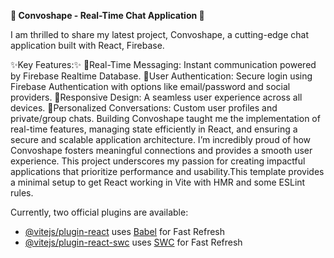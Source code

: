 
**🚀 Convoshape - Real-Time Chat Application 💬**

I am thrilled to share my latest project, Convoshape, a cutting-edge chat application built with React, Firebase.

✨Key Features:✨
🌹Real-Time Messaging: Instant communication powered by Firebase Realtime Database.
🌹User Authentication: Secure login using Firebase Authentication with options like email/password and social providers.
🌹Responsive Design: A seamless user experience across all devices.
🌹Personalized Conversations: Custom user profiles and private/group chats.
Building Convoshape taught me the implementation of real-time features, managing state efficiently in React, and ensuring a secure and scalable application architecture.
I’m incredibly proud of how Convoshape fosters meaningful connections and provides a smooth user experience. This project underscores my passion for creating impactful applications that prioritize performance and usability.This template provides a minimal setup to get React working in Vite with HMR and some ESLint rules.

Currently, two official plugins are available:

- [@vitejs/plugin-react](https://github.com/vitejs/vite-plugin-react/blob/main/packages/plugin-react/README.md) uses [Babel](https://babeljs.io/) for Fast Refresh
- [@vitejs/plugin-react-swc](https://github.com/vitejs/vite-plugin-react-swc) uses [SWC](https://swc.rs/) for Fast Refresh
